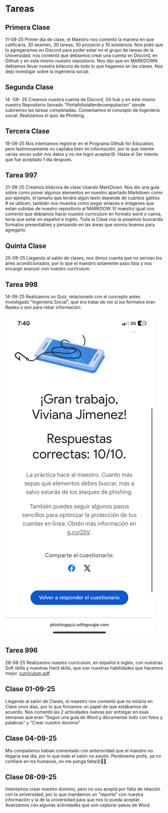 # Tareas

## Primera Clase

11-08-25
Primer día de clase, el Maestro nos comentó la manera en que calificaría, 30 examen, 30 tareas, 30 proyecto y 10 asistencia.
Nos pidió que lo agregaramos en Discord para poder estar en el grupo de tareas de la Universidad, nos comentó que debíamos crear una cuenta en Discord, en Github y en este mismo nuestro repositorio. Nos dijo que en MARKDOWN debiamos llevar nuestra bitácora de todo lo que hagamos en las clases. Nos dejó investigar sobre la ingeniería social.

## Segunda Clase 

14 -08- 25
Creamos nuestra cuenta de Discord, Git hub y en este mismo nuestro Repositorio llamado "Portafoliotallerdecomputacion" donde subiremos las tareas completadas.
Comentamos el concepto de Ingeniería social. Realizamos el quiz de Phishing.

## Tercera Clase

18-08-25
Nos intentamos registrar en el Programa Github for Education, pero lastimosamente no captaba bien mi información, por lo que intente varias veces subir mis datos y no me logró aceptar😢. Hasta el 3er intento que fue aceptado 1 día después.

## Tarea 997

21-08-25
Creamos bitácora de clase Usando MarkDown.
Nos dio una guía sobre como poner algunos elementos en nuestro apartado Markdown como por ejemplo, el tamaño que tendrá algún texto depende de cuántos gatitos # se utilicen, también nos muestra como pegar enlaces e imágenes que estan subidas de nuestro repositorio al MARKDOW.
El maestro igual nos comentó que debiamos hacer nuestro currículum en formato word o canva, tenía que estar en español e inglés. Toda la Clase nos la pasamos buscando formatos presentables y pensando en las áreas que somos buenos para agregarlo.

## Quinta Clase

25-08-25
Llegando al salón de clases, nos dimos cuenta que no servían los aires acondicionados, por lo que el maestro solamente paso lista y nos encargó avanzar con nuestro currículum. 

## Tarea 998
14-08-25 Realizamos un Quiz, relacionado con el concepto antes investigado "Ingeniería Social", que era tratar de ver si los formatos eran Reales o son para robar información.

![alt text](Tareadephishing.png)


## Tarea 996 
28-08-25 Realizamos nuestro currículum, en español e inglés, con nuestras Soft skills y nuestras Hard skills, que son nuestras habilidades que hacemos mejor.
[curriculum.pdf](https://github.com/user-attachments/files/22077966/curriculum.pdf)

## Clase 01-09-25

Llegando al salón de Clases, el maestro nos comentó que no estaría en Clase unos días, por lo que firmamos un papel de que estábamos de acuerdo. Nos comentó las 2 actividades nuevas por entregar en esas semanas que eran "Seguir una guía de Word y documentar todo con fotos y palabras" y "Crear nuestro dominio" 

## Clase 04-09-25

Mis compañeros habían comentado con anterioridad que el maestro
no llegaría ese día, por lo que todo el salón no asistió.
Perdóneme profe, ya no confiaré en los humanos, no me ponga falta😢🙏🏽
 
## Clase 08-09-25

Intentamos crear nuestro dominio, pero no nos acepta por falta de relación con la universidad, por lo que mandamos un "reporte" con nuestra información y la de la universidad para que nos lo pueda aceptar.
Avanzamos con algunas actividades que son capturar pasos de Word.